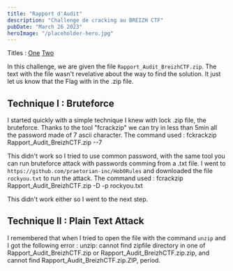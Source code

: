 ```yaml
---
title: "Rapport d'Audit"
description: "Challenge de cracking au BREIZH CTF"
pubDate: "March 26 2023"
heroImage: "/placeholder-hero.jpg"
---
```

Titles :
[One](#TechniqueI)
[Two](#Technique-II-:-Plain-Text)

In this challenge, we are given the file `Rapport_Audit_BreizhCTF.zip`.
The text with the file wasn't revelative about the way to find the solution. It just let us know that the Flag with in the .zip file.

## Technique I : Bruteforce

I started quickly with a simple technique I knew with lock .zip file, the bruteforce. Thanks to the tool "fcrackzip" we can try in less than 5min all the password made of 7 ascii character. The command used :
    fckrackzip Rapport_Audit_BreizhCTF.zip --7

This didn't work so I tried to use common password, with the same tool you can run bruteforce attack with passwords comming from a .txt file. I went to `https://github.com/praetorian-inc/Hob0Rules` and downloaded the file `rockyou.txt` to run the attack. The command used :
    fcrackzip Rapport_Audit_BreizhCTF.zip -D -p rockyou.txt

This didn't work either so I went to the next step.

## Technique II : Plain Text Attack

I remembered that when I tried to open the file with the command `unzip` and I got the following error :
    unzip: cannot find zipfile directory in one of Rapport_Audit_BreizhCTF.zip or
            Rapport_Audit_BreizhCTF.zip.zip, and cannot find Rapport_Audit_BreizhCTF.zip.ZIP, period.